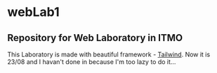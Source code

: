 # webLab1
## Repository for Web Laboratory in ITMO
This Laboratory is made with beautiful framework - [Tailwind](https://tailwindcss.com/). 
Now it is 23/08 and I havan't done in because I'm too lazy to do it...